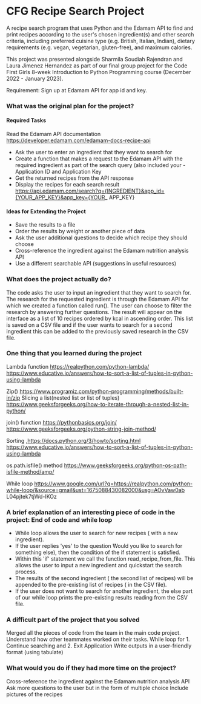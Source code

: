 # CFG Recipe Search Project

A recipe search program that uses Python and the Edamam API to find and print recipes according to the user's chosen ingredient(s) and other search criteria, including preferred cuisine type (e.g. British, Italian, Indian), dietary requirements (e.g. vegan, vegetarian, gluten-free), and maximum calories.

This project was presented alongside Sharmila Soudiah Rajendran and Laura Jimenez Hernandez as part of our final group project for the Code First Girls 8-week Introduction to Python Programming course (December 2022 - January 2023).

Requirement: Sign up at Edamam API for app id and key.

### What was the original plan for the project?
#### Required Tasks
Read the Edamam API documentation https://developer.edamam.com/edamam-docs-recipe-api

- Ask the user to enter an ingredient that they want to search for
- Create a function that makes a request to the Edamam API with the required ingredient as part of the search query (also included your - Application ID and Application Key
- Get the returned recipes from the API response
- Display the recipes for each search result https://api.edamam.com/search?q={INGREDIENT}&app_id={YOUR_APP_KEY}&app_key={YOUR_ APP_KEY}

#### Ideas for Extending the Project
- Save the results to a file
- Order the results by weight or another piece of data
- Ask the user additional questions to decide which recipe they should choose
- Cross-reference the ingredient against the Edamam nutrition analysis API
- Use a different searchable API (suggestions in useful resources)


### What does the project actually do?
The code asks the user to input an ingredient that they want to search for. The research for the requested ingredient is through the Edamam API for which we created a function called run(). The user can choose to filter the research by answering further questions. The result will appear on the interface as a list of 10 recipes ordered by kcal in ascending order. This list is saved on a CSV file and if the user wants to search for a second ingredient this can be added to the previously saved research in the CSV file.

 
### One thing that you learned during the project
Lambda 
function https://realpython.com/python-lambda/ https://www.educative.io/answers/how-to-sort-a-list-of-tuples-in-python-using-lambda

Zip()
https://www.programiz.com/python-programming/methods/built-in/zip
Slicing a list(nested list or list of tuples)
https://www.geeksforgeeks.org/how-to-iterate-through-a-nested-list-in-python/

join() function
https://pythonbasics.org/join/ https://www.geeksforgeeks.org/python-string-join-method/

Sorting
,https://docs.python.org/3/howto/sorting.html https://www.educative.io/answers/how-to-sort-a-list-of-tuples-in-python-using-lambda

os.path.isfile() method
https://www.geeksforgeeks.org/python-os-path-isfile-method/amp/

While loop
https://www.google.com/url?q=https://realpython.com/python-while-loop/&source=gmail&ust=1675088430082000&usg=AOvVaw0ab L04pjtek7tjWd-IKOz

### A brief explanation of an interesting piece of code in the project: End of code and while loop
- While loop allows the user to search for new recipes ( with a new ingredient).
- If the user replies 'yes' to the question  ̈Would you like to search for something else), then the condition of the if statement is satisfied.
- Within this 'if' statement we call the function read_recipe_from_file. This allows the user to input a new ingredient and quickstart the search process.
- The results of the second ingredient ( the second list of recipes) will be appended to the pre-existing list of recipes ( in the CSV file).
- If the user does not want to search for another ingredient, the else part of our while loop prints the pre-existing results reading from the CSV file.

 
### A difficult part of the project that you solved
Merged all the pieces of code from the team in the main code project. Understand how other teammates worked on their tasks.
While loop for 1. Continue searching and 2. Exit Application
Write outputs in a user-friendly format (using tabulate)

### What would you do if they had more time on the project?
Cross-reference the ingredient against the Edamam nutrition analysis API Ask more questions to the user but in the form of multiple choice
Include pictures of the recipes



